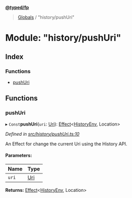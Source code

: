 **[@typed/fp](../README.md)**

> [Globals](../globals.md) / "history/pushUri"

# Module: "history/pushUri"

## Index

### Functions

* [pushUri](_history_pushuri_.md#pushuri)

## Functions

### pushUri

▸ `Const`**pushUri**(`uri`: [Uri](_uri_exports_.uri.md)): [Effect](_effect_effect_.effect.md)\<[HistoryEnv](../interfaces/_history_historyenv_.historyenv.md), Location>

*Defined in [src/history/pushUri.ts:10](https://github.com/TylorS/typed-fp/blob/ac98ca1/src/history/pushUri.ts#L10)*

An Effect for change the current Uri using the History API.

#### Parameters:

Name | Type |
------ | ------ |
`uri` | [Uri](_uri_exports_.uri.md) |

**Returns:** [Effect](_effect_effect_.effect.md)\<[HistoryEnv](../interfaces/_history_historyenv_.historyenv.md), Location>
